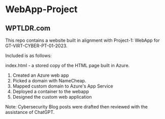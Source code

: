 # WebApp-Project
## WPTLDR.com

This repo contains a website built in alignment with Project-1: WebApp for GT-VIRT-CYBER-PT-01-2023. 

Included is as follows: 

index.html - a stored copy of the HTML page built in Azure. 

1. Created an Azure web app
2. Picked a domain with NameCheap.
3. Mapped custom domain to Azure's App Service
4. Deployed a container to the webapp
5. Designed the custom web application

Note: Cybersecurity Blog posts were drafted then reviewed with the assistance of ChatGPT.
